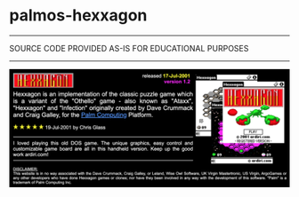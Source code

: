 # palmos-hexxagon

----------------------------------------------------------------------------

 SOURCE CODE PROVIDED AS-IS FOR EDUCATIONAL PURPOSES

----------------------------------------------------------------------------

![hexxagon info](images/hexxagon-index.png)
